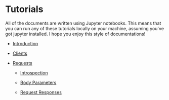 # Tutorials

All of the documents are written using Jupyter notebooks.   This means that you
can run any of these tutorials locally on your machine, assuming you've got
jupyter installed.  I hope you enjoy this style of documentations!

  * [Introduction](Introduction.ipynb)
  
  * [Clients](Clients.ipynb)

  * [Requests](Requests.ipynb)
  
    - [Introspection](Request-Introspection.ipynb)
  
    - [Body Parameters](Request-Body.ipynb)

    - [Request Responses](Request-Response.ipynb)

